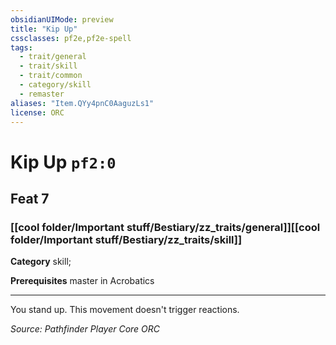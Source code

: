 ```yaml
---
obsidianUIMode: preview
title: "Kip Up"
cssclasses: pf2e,pf2e-spell
tags:
  - trait/general
  - trait/skill
  - trait/common
  - category/skill
  - remaster
aliases: "Item.QYy4pnC0AaguzLs1"
license: ORC
---
```

# Kip Up `pf2:0`
## Feat 7
### [[cool folder/Important stuff/Bestiary/zz_traits/general]][[cool folder/Important stuff/Bestiary/zz_traits/skill]]

**Category** skill; 



**Prerequisites** master in Acrobatics
* * *
You stand up. This movement doesn't trigger reactions.

*Source: Pathfinder Player Core*
*ORC*